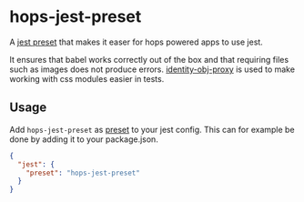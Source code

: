 # hops-jest-preset
A [jest preset](https://facebook.github.io/jest/docs/configuration.html#preset-string) that makes it easer for hops powered apps to use jest.

It ensures that babel works correctly out of the box and that requiring files such as images does not produce errors. [identity-obj-proxy](https://github.com/keyanzhang/identity-obj-proxy) is used to make working with css modules easier in tests.

## Usage

Add `hops-jest-preset` as [preset](https://facebook.github.io/jest/docs/configuration.html#preset-string) to your jest config.
This can for example be done by adding it to your package.json.

```json
{
  "jest": {
    "preset": "hops-jest-preset"
  }
}
```
